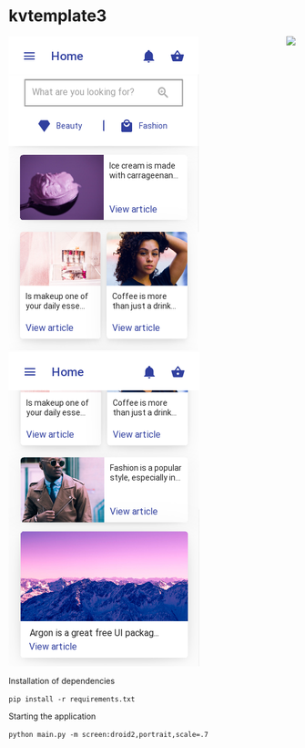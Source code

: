 # kvtemplate3

<img align="right" src="https://visitor-badge.laobi.icu/badge?page_id=elydev01.kvtemplate3">

![](assets/screen1.png)
![](assets/screen2.png)


Installation of dependencies

`pip install -r requirements.txt`

Starting the application

`python main.py -m screen:droid2,portrait,scale=.7`
